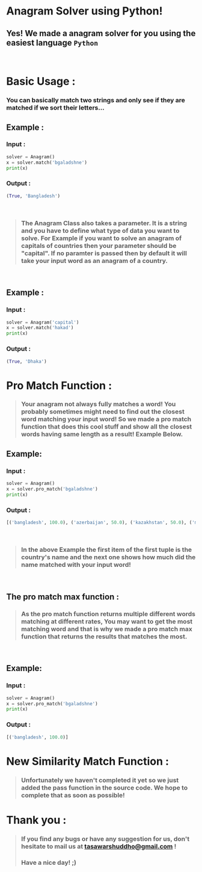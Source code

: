 # Anagram Solver using Python!
## Yes! We made a anagram solver for you using the easiest language `Python`

<br>

# Basic Usage :
### You can basically match two strings and only see if they are matched if we sort their letters...
## Example :
### Input :
```py
solver = Anagram()
x = solver.match('bgaladshne')
print(x)
```
### Output :
```py
(True, 'Bangladesh')
```
<br>

>### The **Anagram Class** also takes a parameter. It is a string and you have to define what type of data you want to solve. For Example if you want to solve an anagram of **capitals of countries** then your parameter should be **"capital"**. If **no paramter** is passed then by default it will take your input word as an anagram of a **country**.
<br>

## Example :
### Input :
```py
solver = Anagram('capital')
x = solver.match('hakad')
print(x)
```

### Output :
```py
(True, 'Dhaka')
```

# Pro Match Function :
>### Your anagram not always fully matches a word! You probably sometimes might need to find out the closest word matching your input word! So we made a pro match function that does this cool stuff and show all the closest words having same length as a result! Example Below.

## Example:
### Input :
```py
solver = Anagram()
x = solver.pro_match('bgaladshne')
print(x)
```
### Output :
```py
[('bangladesh', 100.0), ('azerbaijan', 50.0), ('kazakhstan', 50.0), ('madagascar', 50.0), ('uzbekistan', 50.0), ('cabo verde', 40.0), ('kyrgyzstan', 40.0), ('luxembourg', 40.0), ('micronesia', 40.0), ('san marino', 40.0), ('seychelles', 40.0), ('tajikistan', 40.0), ('costa rica', 30.0), ('mauritania', 30.0), ('montenegro', 30.0), ('mozambique', 30.0)]
```
<br>

>### In the above Example the first item of the first tuple is the country's name and the next one shows how much did the name matched with your input word!

<br>

## The **pro match max** function :

>### As the pro match function returns multiple different words matching at different rates, You may want to get the most matching word and that is why we made a pro match max function that returns the results that matches the most.

<br>

## Example:
### Input :
```py
solver = Anagram()
x = solver.pro_match('bgaladshne')
print(x)
```

### Output :
```py
[('bangladesh', 100.0)]
```

# New Similarity Match Function :
>### Unfortunately we haven't completed it yet so we just added the pass function in the source code. We hope to complete that as soon as possible!

# Thank you :
>### If you find any bugs or have any suggestion for us, don't hesitate to mail us at tasawarshuddho@gmail.com !
>### Have a nice day! ;)
